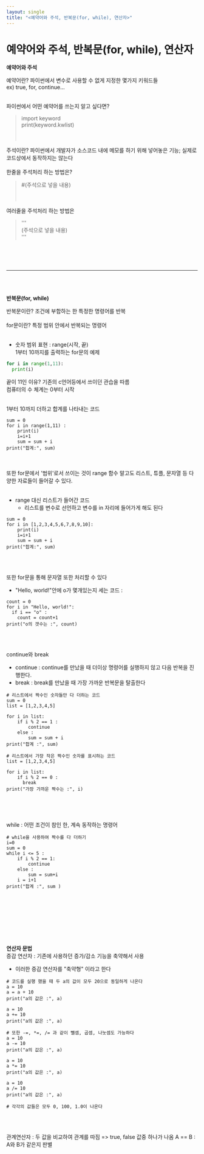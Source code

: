 ```yaml
---
layout: single
title: "<예약어와 주석, 반복문(for, while), 연산자>"
---
```


# 예약어와 주석, 반복문(for, while), 연산자

**예약어와 주석**   

예약어란? 파이썬에서 변수로 사용할 수 없게 지정한 몇가지 키워드들<br/>
ex) true, for, continue...<br/><br/>

파이썬에서 어떤 예약어를 쓰는지 알고 싶다면?
> import keyword   
> print(keyword.kwlist)   
<br/><br/>

주석이란? 파이썬에서 개발자가 소스코드 내에 메모를 하기 위해 넣어놓은 기능; 실제로 코드상에서 동작하지는 않는다<br/><br/>
한줄을 주석처리 하는 방법은?<br/>
> #(주석으로 넣을 내용)     
<br/><br/>

여러줄을 주석처리 하는 방법은   
> '''   
> (주석으로 넣을 내용)  
> '''      
<br/>
<br/><br/>

---
<br/><br/>

**반복문(for, while)**   

반복문이란? 조건에 부합하는 한 특정한 명령어를 반복<br/><br/>
for문이란? 특정 범위 안에서 반복되는 명령어<br/><br/>

* 숫자 범위 표현 : range(시작, 끝)<br/>1부터 10까지를 출력하는 for문의 예제   

```python
for i in range(1,11):
  print(i)
```
   
끝이 11인 이유? 기존의 c언어등에서 쓰이던 관습을 따름<br/>
컴퓨터의 수 체계는 0부터 시작<br/><br/>
  
1부터 10까지 더하고 합계를 나타내는 코드<br/>

```python3
sum = 0
for i in range(1,11) :
	print(i)
	i=i+1
	sum = sum + i
print("합계:", sum)
```
<br/><br/>
또한 for문에서 '범위'로서 쓰이는 것이 range 함수 말고도 리스트, 튜플, 문자열 등 다양한 자료들이 들어갈 수 있다.<br/><br/>
* range 대신 리스트가 들어간 코드
  * 리스트를 변수로 선언하고 변수를 in 자리에 들어가게 해도 된다 
```python3
sum = 0
for i in [1,2,3,4,5,6,7,8,9,10]:
	print(i)
	i=i+1
	sum = sum + i
print("합계:", sum)
```

<br/><br/>

또한 for문을 통해 문자열 또한 처리할 수 있다  
* "Hello, world!"안에 o가 몇개있는지 세는 코드 :

```python3
count = 0
for i in "Hello, world!":
  if i == "o" :
    count = count+1
print("o의 갯수는 :", count)
```
<br/><br/>

continue와 break
* continue : continue를 만났을 때 더이상 명령어를 실행하지 않고 다음 반복을 진행한다.
* break : break를 만났을 때 가장 가까운 반복문을 탈출한다
```python3
# 리스트에서 짝수인 숫자들만 다 더하는 코드
sum = 0
list = [1,2,3,4,5]

for i in list:
	if i % 2 == 1 :
		continue
	else :
		sum = sum + i
print("합계 :", sum)
```
```python3
# 리스트에서 가장 작은 짝수인 숫자를 표시하는 코드
list = [1,2,3,4,5]

for i in list:
	if i % 2 == 0 :
	  break
print("가장 가까운 짝수는 :", i)
	
```

<br/><br/>

while : 어떤 조건이 참인 한, 계속 동작하는 명령어
```python3
# while을 사용하여 짝수를 다 더하기
i=0
sum = 0
while i <= 5 :
	if i % 2 == 1:
		continue
	else :
		sum = sum+i
	i = i+1
print("합계 :", sum )
```

<br/><br/>
---
<br/><br/>

**연산자 문법**  
증감 연산자 : 기존에 사용하던 증가/감소 기능을 축약해서 사용
* 이러한 증감 연산자를 "축약형" 이라고 한다

```python3
# 코드를 실행 했을 때 두 a의 값이 모두 20으로 동일하게 나온다
a = 10
a = a + 10
print("a의 값은 :", a)
 
a = 10
a += 10
print("a의 값은 :", a)
```


```python3
# 또한 -=, *=, /= 과 같이 뺄셈, 곱셈, 나눗셈도 가능하다
a = 10
a -= 10
print("a의 값은 :", a)

a = 10
a *= 10
print("a의 값은 :", a)

a = 10
a /= 10
print("a의 값은 :", a)

# 각각의 값들은 모두 0, 100, 1.0이 나온다
```

<br/><br/>

관계연산자 : 두 값을 비교하여 관계를 따짐 => true, false 값중 하나가 나옴
A == B : A와 B가 같은지 판별 

